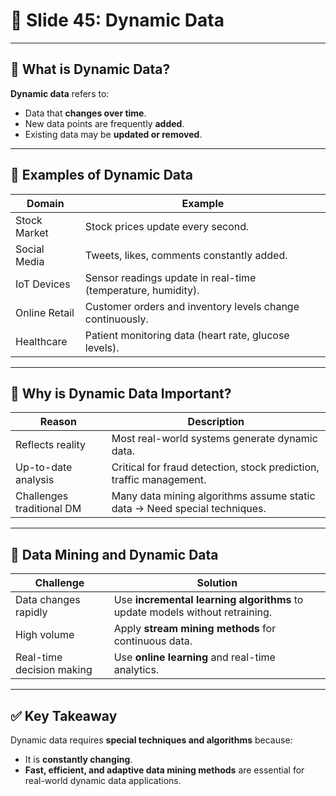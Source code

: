 # 🔄 Slide 45: Dynamic Data

---

## 🔎 What is Dynamic Data?

**Dynamic data** refers to:
- Data that **changes over time**.
- New data points are frequently **added**.
- Existing data may be **updated or removed**.

---

## 🔎 Examples of Dynamic Data

| Domain         | Example                                        |
|----------------|------------------------------------------------|
| Stock Market   | Stock prices update every second.              |
| Social Media   | Tweets, likes, comments constantly added.      |
| IoT Devices    | Sensor readings update in real-time (temperature, humidity). |
| Online Retail  | Customer orders and inventory levels change continuously. |
| Healthcare     | Patient monitoring data (heart rate, glucose levels). |

---

## 🔎 Why is Dynamic Data Important?

| Reason                   | Description                                                   |
|--------------------------|---------------------------------------------------------------|
| Reflects reality         | Most real-world systems generate dynamic data.                 |
| Up-to-date analysis      | Critical for fraud detection, stock prediction, traffic management. |
| Challenges traditional DM | Many data mining algorithms assume static data → Need special techniques. |

---

## 🔎 Data Mining and Dynamic Data

| Challenge               | Solution                                                        |
|-------------------------|------------------------------------------------------------------|
| Data changes rapidly    | Use **incremental learning algorithms** to update models without retraining. |
| High volume             | Apply **stream mining methods** for continuous data.             |
| Real-time decision making | Use **online learning** and real-time analytics.               |

---

## ✅ Key Takeaway

Dynamic data requires **special techniques and algorithms** because:
- It is **constantly changing**.
- **Fast, efficient, and adaptive data mining methods** are essential for real-world dynamic data applications.
